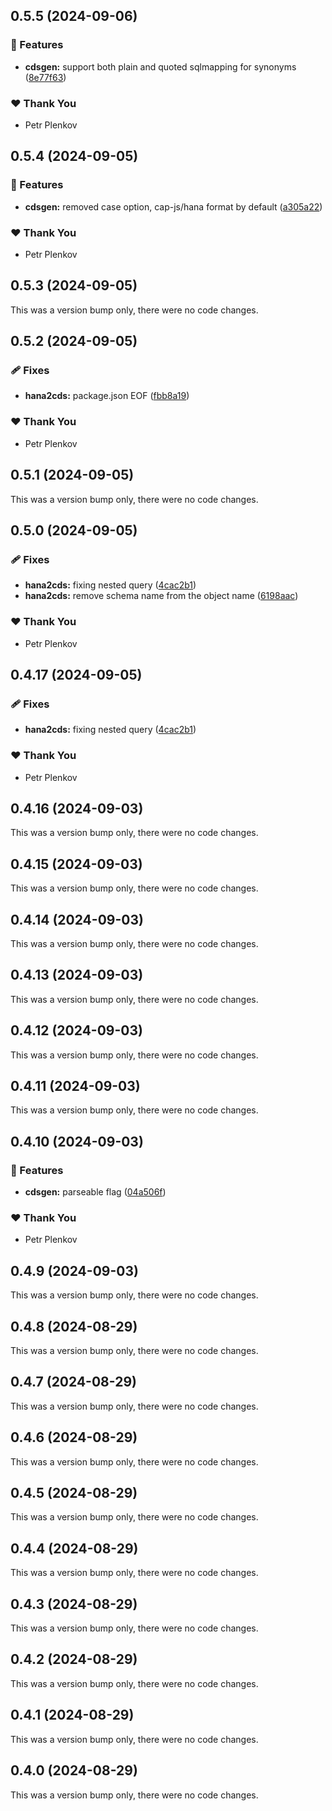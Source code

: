 ## 0.5.5 (2024-09-06)


### 🚀 Features

- **cdsgen:** support both plain and quoted sqlmapping for synonyms ([8e77f63](https://github.com/sapops/hana-cli/commit/8e77f63))

### ❤️  Thank You

- Petr Plenkov

## 0.5.4 (2024-09-05)


### 🚀 Features

- **cdsgen:** removed case option,  cap-js/hana format by default ([a305a22](https://github.com/sapops/hana-cli/commit/a305a22))

### ❤️  Thank You

- Petr Plenkov

## 0.5.3 (2024-09-05)

This was a version bump only, there were no code changes.

## 0.5.2 (2024-09-05)


### 🩹 Fixes

- **hana2cds:** package.json EOF ([fbb8a19](https://github.com/sapops/hana-cli/commit/fbb8a19))

### ❤️  Thank You

- Petr Plenkov

## 0.5.1 (2024-09-05)

This was a version bump only, there were no code changes.

## 0.5.0 (2024-09-05)


### 🩹 Fixes

- **hana2cds:** fixing nested query ([4cac2b1](https://github.com/sapops/hana-cli/commit/4cac2b1))
- **hana2cds:** remove schema name from the object name ([6198aac](https://github.com/sapops/hana-cli/commit/6198aac))

### ❤️  Thank You

- Petr Plenkov

## 0.4.17 (2024-09-05)

### 🩹 Fixes

- **hana2cds:** fixing nested query ([4cac2b1](https://github.com/sapops/hana-cli/commit/4cac2b1))

### ❤️ Thank You

- Petr Plenkov

## 0.4.16 (2024-09-03)

This was a version bump only, there were no code changes.

## 0.4.15 (2024-09-03)

This was a version bump only, there were no code changes.

## 0.4.14 (2024-09-03)

This was a version bump only, there were no code changes.

## 0.4.13 (2024-09-03)

This was a version bump only, there were no code changes.

## 0.4.12 (2024-09-03)

This was a version bump only, there were no code changes.

## 0.4.11 (2024-09-03)

This was a version bump only, there were no code changes.

## 0.4.10 (2024-09-03)

### 🚀 Features

- **cdsgen:** parseable flag ([04a506f](https://github.com/sapops/hana-cli/commit/04a506f))

### ❤️ Thank You

- Petr Plenkov

## 0.4.9 (2024-09-03)

This was a version bump only, there were no code changes.

## 0.4.8 (2024-08-29)

This was a version bump only, there were no code changes.

## 0.4.7 (2024-08-29)

This was a version bump only, there were no code changes.

## 0.4.6 (2024-08-29)

This was a version bump only, there were no code changes.

## 0.4.5 (2024-08-29)

This was a version bump only, there were no code changes.

## 0.4.4 (2024-08-29)

This was a version bump only, there were no code changes.

## 0.4.3 (2024-08-29)

This was a version bump only, there were no code changes.

## 0.4.2 (2024-08-29)

This was a version bump only, there were no code changes.

## 0.4.1 (2024-08-29)

This was a version bump only, there were no code changes.

## 0.4.0 (2024-08-29)

This was a version bump only, there were no code changes.
